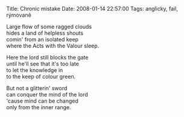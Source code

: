 Title: Chronic mistake
Date: 2008-01-14 22:57:00
Tags: anglicky, fail, rýmovaně

Large flow of some ragged clouds  
hides a land of helpless shouts  
comin' from an isolated keep  
where the Acts with the Valour sleep.

Here the lord still blocks the gate  
until he'll see that it's too late  
to let the knowledge in  
to the keep of colour green.

But not a glitterin' sword  
can conquer the mind of the lord  
'cause mind can be changed  
only from the inner range.